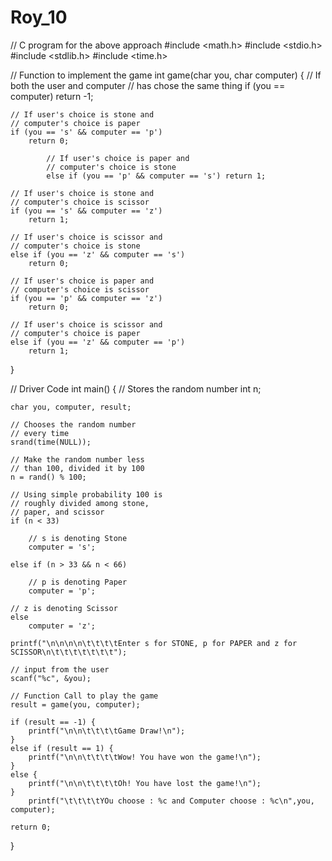 # Roy_10
// C program for the above approach
#include <math.h>
#include <stdio.h>
#include <stdlib.h>
#include <time.h>

// Function to implement the game
int game(char you, char computer)
{
	// If both the user and computer
	// has chose the same thing
	if (you == computer)
		return -1;

	// If user's choice is stone and
	// computer's choice is paper
	if (you == 's' && computer == 'p')
		return 0;

			// If user's choice is paper and
			// computer's choice is stone
			else if (you == 'p' && computer == 's') return 1;

	// If user's choice is stone and
	// computer's choice is scissor
	if (you == 's' && computer == 'z')
		return 1;

	// If user's choice is scissor and
	// computer's choice is stone
	else if (you == 'z' && computer == 's')
		return 0;

	// If user's choice is paper and
	// computer's choice is scissor
	if (you == 'p' && computer == 'z')
		return 0;

	// If user's choice is scissor and
	// computer's choice is paper
	else if (you == 'z' && computer == 'p')
		return 1;
}

// Driver Code
int main()
{
	// Stores the random number
	int n;

	char you, computer, result;

	// Chooses the random number
	// every time
	srand(time(NULL));

	// Make the random number less
	// than 100, divided it by 100
	n = rand() % 100;

	// Using simple probability 100 is
	// roughly divided among stone,
	// paper, and scissor
	if (n < 33)

		// s is denoting Stone
		computer = 's';

	else if (n > 33 && n < 66)

		// p is denoting Paper
		computer = 'p';

	// z is denoting Scissor
	else
		computer = 'z';

	printf("\n\n\n\n\t\t\t\tEnter s for STONE, p for PAPER and z for SCISSOR\n\t\t\t\t\t\t\t");

	// input from the user
	scanf("%c", &you);

	// Function Call to play the game
	result = game(you, computer);

	if (result == -1) {
		printf("\n\n\t\t\t\tGame Draw!\n");
	}
	else if (result == 1) {
		printf("\n\n\t\t\t\tWow! You have won the game!\n");
	}
	else {
		printf("\n\n\t\t\t\tOh! You have lost the game!\n");
	}
		printf("\t\t\t\tYOu choose : %c and Computer choose : %c\n",you, computer);

	return 0;
}
